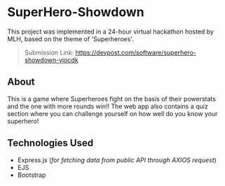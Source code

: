 # SuperHero-Showdown
This project was implemented in a 24-hour virtual hackathon hosted by MLH, based on the theme of 'Superheroes'. 
>Submission Link: https://devpost.com/software/superhero-showdown-yjocdk
## About
This is a game where Superheroes fight on the basis of their powerstats and the one with more rounds win!! The web app also contains a quiz section where you can challenge yourself on how well do you know your superhero!
## Technologies Used
- Express.js (*for fetching data from public API through AXIOS request*)
- EJS
- Bootstrap
